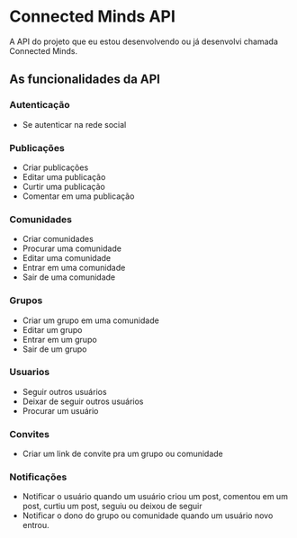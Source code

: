 # Connected Minds API

A API do projeto que eu estou desenvolvendo ou já desenvolvi chamada Connected Minds.


## As funcionalidades da API

### Autenticação
- Se autenticar na rede social

### Publicações
- Criar publicações
- Editar uma publicação
- Curtir uma publicação
- Comentar em uma publicação

### Comunidades
- Criar comunidades
- Procurar uma comunidade
- Editar uma comunidade
- Entrar em uma comunidade
- Sair de uma comunidade


### Grupos
- Criar um grupo em uma comunidade
- Editar um grupo
- Entrar em um grupo
- Sair de um grupo


### Usuarios
- Seguir outros usuários
- Deixar de seguir outros usuários
- Procurar um usuário


### Convites
- Criar um link de convite pra um grupo ou comunidade


### Notificações
- Notificar o usuário quando um usuário criou um post, comentou em um post, curtiu um post, seguiu ou deixou de seguir
- Notificar o dono do grupo ou comunidade quando um usuário novo entrou.